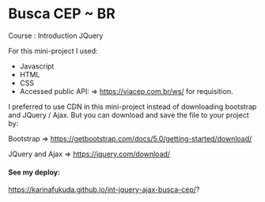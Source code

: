 # Busca CEP ~ BR

Course : Introduction JQuery

For this mini-project I used: 

 - Javascript 
 - HTML
 - CSS
 - Accessed public API:  <ViaCep> => https://viacep.com.br/ws/ for requisition.

I preferred to use CDN in this mini-project instead of downloading bootstrap and JQuery / Ajax. But you can download and save the file to your project by:

Bootstrap => https://getbootstrap.com/docs/5.0/getting-started/download/

JQuery and Ajax => https://jquery.com/download/

  #### See my deploy:

 https://karinafukuda.github.io/int-jquery-ajax-busca-cep/?
